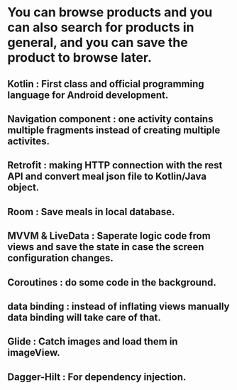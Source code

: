 # You can browse products and you can also search for products in general, and you can save the product to browse later.

## Kotlin : First class and official programming language for Android development.
## Navigation component : one activity contains multiple fragments instead of creating multiple activites.
## Retrofit : making HTTP connection with the rest API and convert meal json file to Kotlin/Java object.
## Room : Save meals in local database.
## MVVM & LiveData : Saperate logic code from views and save the state in case the screen configuration changes.
## Coroutines : do some code in the background.
## data binding : instead of inflating views manually data binding will take care of that.
## Glide : Catch images and load them in imageView.
## Dagger-Hilt : For dependency injection.
